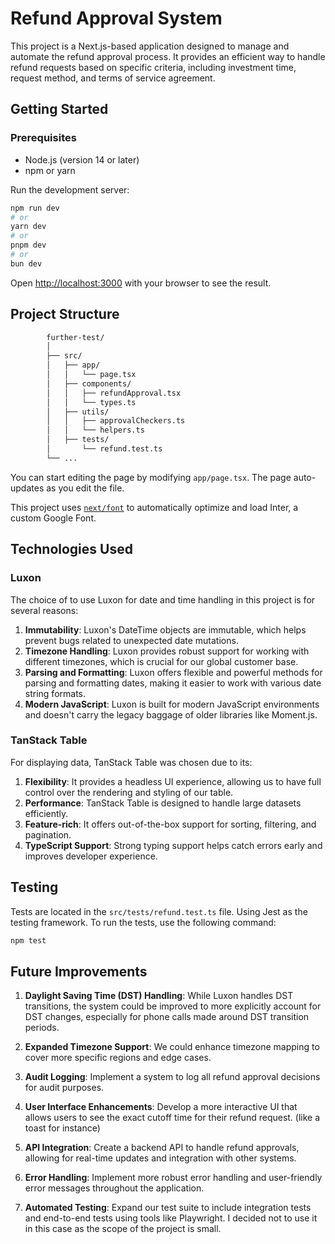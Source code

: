 # Refund Approval System

This project is a Next.js-based application designed to manage and automate the refund approval process. It provides an efficient way to handle refund requests based on specific criteria, including investment time, request method, and terms of service agreement.


## Getting Started

### Prerequisites

- Node.js (version 14 or later)
- npm or yarn

Run the development server:

```bash
npm run dev
# or
yarn dev
# or
pnpm dev
# or
bun dev
```

Open [http://localhost:3000](http://localhost:3000) with your browser to see the result.

## Project Structure

```bash
        further-test/
        │
        ├── src/
        │   ├── app/
        │   │   └── page.tsx
        │   ├── components/
        │   │   ├── refundApproval.tsx
        │   │   └── types.ts
        │   ├── utils/
        │   │   ├── approvalCheckers.ts
        │   │   └── helpers.ts
        │   ├── tests/
        │       └── refund.test.ts
        └── ...
```

You can start editing the page by modifying `app/page.tsx`. The page auto-updates as you edit the file.

This project uses [`next/font`](https://nextjs.org/docs/basic-features/font-optimization) to automatically optimize and load Inter, a custom Google Font.

## Technologies Used

### Luxon

The choice of to use Luxon for date and time handling in this project is for several reasons:

1. **Immutability**: Luxon's DateTime objects are immutable, which helps prevent bugs related to unexpected date mutations.
2. **Timezone Handling**: Luxon provides robust support for working with different timezones, which is crucial for our global customer base.
3. **Parsing and Formatting**: Luxon offers flexible and powerful methods for parsing and formatting dates, making it easier to work with various date string formats.
4. **Modern JavaScript**: Luxon is built for modern JavaScript environments and doesn't carry the legacy baggage of older libraries like Moment.js.

### TanStack Table

For displaying data, TanStack Table was chosen due to its:

1. **Flexibility**: It provides a headless UI experience, allowing us to have full control over the rendering and styling of our table.
2. **Performance**: TanStack Table is designed to handle large datasets efficiently.
3. **Feature-rich**: It offers out-of-the-box support for sorting, filtering, and pagination.
4. **TypeScript Support**: Strong typing support helps catch errors early and improves developer experience.

## Testing

Tests are located in the `src/tests/refund.test.ts` file. Using Jest as the testing framework. To run the tests, use the following command:

```bash
npm test
```

## Future Improvements

1. **Daylight Saving Time (DST) Handling**: While Luxon handles DST transitions, the system could be improved to more explicitly account for DST changes, especially for phone calls made around DST transition periods.

2. **Expanded Timezone Support**: We could enhance timezone mapping to cover more specific regions and edge cases.

3. **Audit Logging**: Implement a system to log all refund approval decisions for audit purposes.

4. **User Interface Enhancements**: Develop a more interactive UI that allows users to see the exact cutoff time for their refund request. (like a toast for instance)

5. **API Integration**: Create a backend API to handle refund approvals, allowing for real-time updates and integration with other systems.

6. **Error Handling**: Implement more robust error handling and user-friendly error messages throughout the application.

7. **Automated Testing**: Expand our test suite to include integration tests and end-to-end tests using tools like Playwright. I decided not to use it in this case as the scope of the project is small.